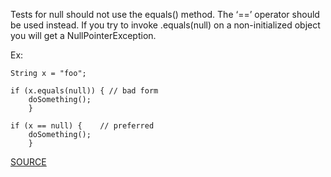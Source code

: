 Tests for null should not use the equals() method. The ‘==’ operator should be used instead.
If you try to invoke .equals(null) on a non-initialized object you will get a NullPointerException.

Ex:

    String x = "foo";

    if (x.equals(null)) { // bad form
        doSomething();
        }

    if (x == null) { 	// preferred
        doSomething();
        }

[SOURCE](http://pmd.sourceforge.net/pmd-5.3.2/pmd-java/rules/java/design.html#EqualsNull)
